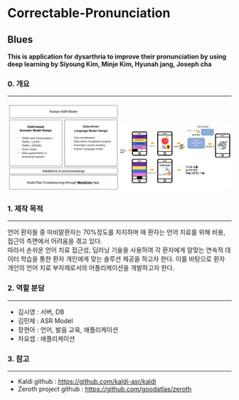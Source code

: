 # Correctable-Pronunciation
## Blues

__This is application for dysarthria to improve their pronunciation by using deep learning
by Siyoung Kim, Minje Kim, Hyunah jang, Joseph cha__

### 0. 개요
------------------------------
<img src="/images/Zeroth.png" width="50%"><img src="/images/AppDesign.png" width="50%">


### 1. 제작 목적
------------------------------
언어 환자들 중 마비말환자는 70%정도를 차지하며 매 환자는 언어 치료를 위해 비용, 접근의 측면에서 어려움을 겪고 있다.  
따라서 손쉬운 언어 치료 접근성, 딥러닝 기술을 사용하여 각 환자에게 알맞는 연속적 데이터 학습을 통한 
환자 개인에게 맞는 솔루션 제공을 하고자 한다. 이를 바탕으로 환자 개인의 언어 치료 부자제로서의  어플리케이션을 개발하고자 한다. 

### 2. 역할 분담
------------------------------
 * 김시영 : 서버, DB 
 * 김민제 : ASR Model
 * 장현아 : 언어, 발음 교육, 애플리케이션
 * 차요셉 : 애플리케이션

### 3. 참고
------------------------------
 * Kaldi github : https://github.com/kaldi-asr/kaldi
 * Zeroth project github : https://github.com/goodatlas/zeroth

